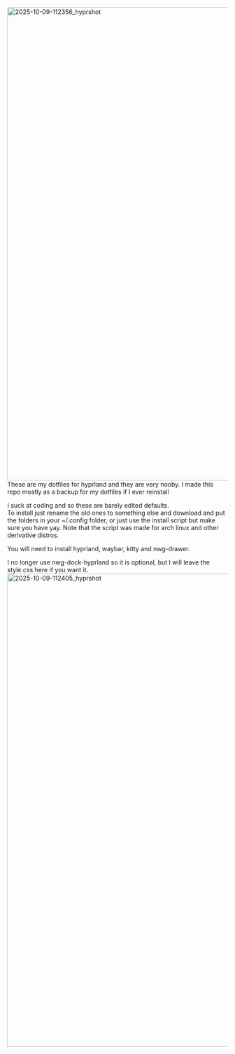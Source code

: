 <img width="1920" height="1080" alt="2025-10-09-112356_hyprshot" src="https://github.com/user-attachments/assets/4e4b2c8b-f9dc-48be-a1ee-85637462afd0" />
These are my dotfiles for hyprland and they are very nooby.
I made this repo mostly as a backup for my dotfiles if I ever reinstall



I suck at coding and so these are barely edited defaults.  
To install just rename the old ones to something else and download and put the folders in your ~/.config folder, or just use the install script but make sure you have yay. Note that the script was made for arch linux and other derivative distros.

You will need to install hyprland, waybar, kitty and nwg-drawer.

I no longer use nwg-dock-hyprland so it is optional, but I will leave the style.css here if you want it.
<img width="1920" height="1080" alt="2025-10-09-112405_hyprshot" src="https://github.com/user-attachments/assets/eead92ea-f0c3-4618-af87-b0c4df862c83" />

